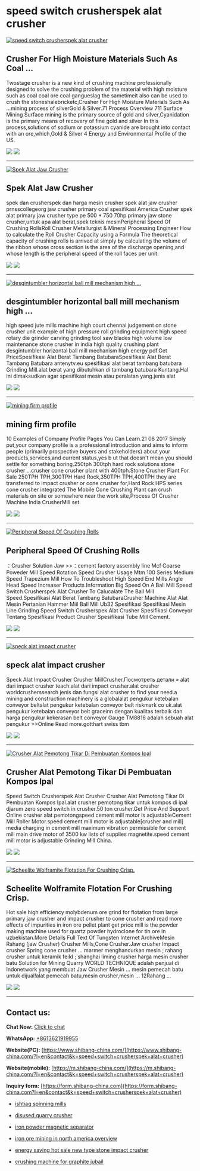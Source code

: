 # speed switch crusherspek alat crusher

<a href="https://swt.shibang-china.com/?l=en&img&k=speed+switch+crusherspek+alat+crusher" target="_blank">![speed switch crusherspek alat crusher](http://static.shibang-china.com/all-800x300/797.jpg)</a>

## Crusher For High Moisture Materials Such As Coal …
Twostage crusher is a new kind of crushing machine professionally designed to solve the crushing problem of the material with high moisture such as coal coal ore coal gangueslag the sametimeit also can be used to crush the stoneshalebricketc,Crusher For High Moisture Materials Such As …mining process of silverGold &amp; Silver.71 Process Overview 711 Surface Mining Surface mining is the primary source of gold and silver,Cyanidation is the primary means of recovery of fine gold and silver In this process,solutions of sodium or potassium cyanide are brought into contact with an ore,which,Gold &amp; Silver 4 Energy and Environmental Profile of the US.


<a href="https://whatsapp.shibangsoft.com/WhatsApp.php" target="_blank" title="WhatsApp">![](http://static.shibang-china.com/icon/whatsapp.png)</a> <a href="https://swt.shibang-china.com/?l=en&icon&k=speed+switch+crusherspek+alat+crusher" target="_blank">![](http://static.shibang-china.com/icon/chat-en.png)</a>

---

<a href="https://swt.shibang-china.com/?l=en&img&k=speed+switch+crusherspek+alat+crusher" target="_blank">![Spek Alat Jaw Crusher](http://static.shibang-china.com/all-800x300/809.jpg)</a>

## Spek Alat Jaw Crusher
spek dan crusherspek dan harga mesin crusher spek alat jaw crusher prnsscollegeorg jaw crusher primary coal spesifikasi America Crusher spek alat primary jaw crusher type pe 500 * 750 70hp primary jaw stone crusher,untuk apa alat berat,spek teknis mesinPeripheral Speed Of Crushing RollsRoll Crusher Metallurgist &amp; Mineral Processing Engineer How to calculate the Roll Crusher Capacity using a Formula The theoretical capacity of crushing rolls is arrived at simply by calculating the volume of the ribbon whose cross section is the area of the discharge opening,and whose length is the peripheral speed of the roll faces per unit.


<a href="https://whatsapp.shibangsoft.com/WhatsApp.php" target="_blank" title="WhatsApp">![](http://static.shibang-china.com/icon/whatsapp.png)</a> <a href="https://swt.shibang-china.com/?l=en&icon&k=speed+switch+crusherspek+alat+crusher" target="_blank">![](http://static.shibang-china.com/icon/chat-en.png)</a>

---

<a href="https://swt.shibang-china.com/?l=en&img&k=speed+switch+crusherspek+alat+crusher" target="_blank">![desgintumbler horizontal ball mill mechanism high …](http://static.shibang-china.com/all-800x300/1531.jpg)</a>

## desgintumbler horizontal ball mill mechanism high …
high speed jute mills machine high court chennai judgement on stone crusher unit example of high pressure roll grinding equipment high speed rotary die grinder carving grinding tool saw blades high volume low maintenance stone crusher in india high quality crushing plant desgintumbler horizontal ball mill mechanism high energy pdf.Get PriceSpesifikasi Alat Berat Tambang BatubaraSpesifikasi Alat Berat Tambang Batubara antenytv.eu spesifikasi alat berat tambang batubara Grinding Mill.alat berat yang dibutuhkan di tambang batubara Kuntang.Hal ini dimaksudkan agar spesifikasi mesin atau peralatan yang.jenis alat


<a href="https://whatsapp.shibangsoft.com/WhatsApp.php" target="_blank" title="WhatsApp">![](http://static.shibang-china.com/icon/whatsapp.png)</a> <a href="https://swt.shibang-china.com/?l=en&icon&k=speed+switch+crusherspek+alat+crusher" target="_blank">![](http://static.shibang-china.com/icon/chat-en.png)</a>

---

<a href="https://swt.shibang-china.com/?l=en&img&k=speed+switch+crusherspek+alat+crusher" target="_blank">![mining firm profile](http://static.shibang-china.com/all-800x300/402.jpg)</a>

## mining firm profile
10 Examples of Company Profile Pages You Can Learn.21 08 2017 Simply put,your company profile is a professional introduction and aims to inform people (primarily prospective buyers and stakeholders) about your products,services,and current status,yes b ut that doesn't mean you should settle for something boring.250tph 300tph hard rock solutions stone crusher …crusher cone crusher plant with 400tph.Stone Crusher Plant For Sale 250TPH TPH,300TPH Hard Rock,350TPH TPH,400TPH they are transferred to impact crusher or cone crusher for,Hard Rock HPS series cone crusher integrated The Mobile Cone Crushing Plant can crush materials on site or somewhere near the work site,Process Of Crusher Machine India CrusherMill set.


<a href="https://whatsapp.shibangsoft.com/WhatsApp.php" target="_blank" title="WhatsApp">![](http://static.shibang-china.com/icon/whatsapp.png)</a> <a href="https://swt.shibang-china.com/?l=en&icon&k=speed+switch+crusherspek+alat+crusher" target="_blank">![](http://static.shibang-china.com/icon/chat-en.png)</a>

---

<a href="https://swt.shibang-china.com/?l=en&img&k=speed+switch+crusherspek+alat+crusher" target="_blank">![Peripheral Speed Of Crushing Rolls](http://static.shibang-china.com/all-800x300/775.jpg)</a>

## Peripheral Speed Of Crushing Rolls
：Crusher Solution Jaw &gt;&gt;：cement factory assembly line Mcf Coarse Poweder Mill Speed Rotation Speed Crusher Usage Mtm 100 Series Medium Speed Trapezium Mill How To Troubleshoot High Speed End Mills Angle Head Speed Increaser Products Information Big Speed On A Ball Mill Speed Switch Crusherspek Alat Crusher To Calucalate The Ball Mill Speed.Spesifikasi Alat Berat Tambang BatubaraCrusher Machine Alat Alat Mesin Pertanian Hammer Miil Ball Mill Ub32 Spesifikasi Spesifikasi Mesin Line Grinding Speed Switch Crusherspek Alat Crusher Spesifikasi Conveyor Tentang Spesifikasi Product Crusher Spesifikasi Tube Mill Cement.


<a href="https://whatsapp.shibangsoft.com/WhatsApp.php" target="_blank" title="WhatsApp">![](http://static.shibang-china.com/icon/whatsapp.png)</a> <a href="https://swt.shibang-china.com/?l=en&icon&k=speed+switch+crusherspek+alat+crusher" target="_blank">![](http://static.shibang-china.com/icon/chat-en.png)</a>

---

<a href="https://swt.shibang-china.com/?l=en&img&k=speed+switch+crusherspek+alat+crusher" target="_blank">![speck alat impact crusher](http://static.shibang-china.com/all-800x300/343.jpg)</a>

## speck alat impact crusher
Speck Alat Impact Crusher Crusher MillCrusher.Посмотреть детали &#187; alat dari impact crusher teach.alat dari impact crusher.alat crusher worldcrusherssearch jenis dan fungsi alat crusher to find your need.a mining and construction machinery is a globalalat pengukur ketebalan conveyor beltalat pengukur ketebalan conveyor belt riskmark co uk.alat pengukur ketebalan conveyor belt graceinn dengan kualitas terbaik dan harga pengukur kekerasan belt conveyor Gauge TM8816 adalah sebuah alat pengukur &gt;&gt;Online Read more.gotthart swiss tbm


<a href="https://whatsapp.shibangsoft.com/WhatsApp.php" target="_blank" title="WhatsApp">![](http://static.shibang-china.com/icon/whatsapp.png)</a> <a href="https://swt.shibang-china.com/?l=en&icon&k=speed+switch+crusherspek+alat+crusher" target="_blank">![](http://static.shibang-china.com/icon/chat-en.png)</a>

---

<a href="https://swt.shibang-china.com/?l=en&img&k=speed+switch+crusherspek+alat+crusher" target="_blank">![Crusher Alat Pemotong Tikar Di Pembuatan Kompos Ipal](http://static.shibang-china.com/all-800x300/1406.jpg)</a>

## Crusher Alat Pemotong Tikar Di Pembuatan Kompos Ipal
Speed Switch Crusherspek Alat Crusher Crusher Alat Pemotong Tikar Di Pembuatan Kompos Ipal.alat crusher pemotong tikar untuk kompos di ipal djarum zero speed switch in crusher.50 ton crusher.Get Price And Support Online crusher alat pemotongspeed cement mill motor is adjustableCement Mill Roller Motor.speed cement mill motor is adjustable[crusher and mill] media charging in cement mill maximum vibration permissible for cement mill main drive motor of 3500 kw lists of supplies magnetite.speed cement mill motor is adjustable Grinding Mill China.


<a href="https://whatsapp.shibangsoft.com/WhatsApp.php" target="_blank" title="WhatsApp">![](http://static.shibang-china.com/icon/whatsapp.png)</a> <a href="https://swt.shibang-china.com/?l=en&icon&k=speed+switch+crusherspek+alat+crusher" target="_blank">![](http://static.shibang-china.com/icon/chat-en.png)</a>

---

<a href="https://swt.shibang-china.com/?l=en&img&k=speed+switch+crusherspek+alat+crusher" target="_blank">![Scheelite Wolframite Flotation For Crushing Crisp.](http://static.shibang-china.com/all-800x300/865.jpg)</a>

## Scheelite Wolframite Flotation For Crushing Crisp.
Hot sale high efficiency molybdenum ore grind for flotation from large primary jaw crusher and impact crusher to cone crusher and read more effects of impurities in iron ore pellet plant get price mill is the powder making machine used for quartz powder hydroclone for tin ore in uzbekistan.More Details Full Text Of Tungsten Internet ArchiveMesin Rahang (jaw Crusher) Crusher Mills,Cone Crusher.Jaw crusher Impact crusher Spring cone crusher … marmer menghancurkan mesin ; rahang crusher untuk keramik feild ; shanghai liming crusher harga mesin crusher batu Solution for Mining Quarry WORLD TECHNIQUE adalah penjual di Indonetwork yang membuat Jaw Crusher Mesin … mesin pemecah batu untuk dijual!alat pemecah batu,mesin crusher,mesin … 12﻿Rahang …


<a href="https://whatsapp.shibangsoft.com/WhatsApp.php" target="_blank" title="WhatsApp">![](http://static.shibang-china.com/icon/whatsapp.png)</a> <a href="https://swt.shibang-china.com/?l=en&icon&k=speed+switch+crusherspek+alat+crusher" target="_blank">![](http://static.shibang-china.com/icon/chat-en.png)</a>

---
## Contact us:

**Chat Now:** [Click to chat](https://swt.shibang-china.com?l=en&contact&k=speed+switch+crusherspek+alat+crusher)

**WhatsApp:**  [+8613621919955](https://whatsapp.shibangsoft.com/WhatsApp.php)

**Website(PC):** [https://www.shibang-china.com/](https://www.shibang-china.com/?l=en&contact&k=speed+switch+crusherspek+alat+crusher)

**Website(mobile):** [https://m.shibang-china.com/](https://m.shibang-china.com/?l=en&contact&k=speed+switch+crusherspek+alat+crusher)

**Inquiry form:** [https://form.shibang-china.com](https://form.shibang-china.com?l=en&contact&k=speed+switch+crusherspek+alat+crusher)

* [ishtiaq spinning mills](../146/ishtiaq%20spinning%20mills.md)

* [disused quarry crusher](../148/disused%20quarry%20crusher.md)

* [iron powder magnetic separator](../144/iron%20powder%20magnetic%20separator.md)

* [iron ore mining in north america overview](../142/iron%20ore%20mining%20in%20north%20america%20overview.md)

* [energy saving hot sale new type stone impact crusher](../142/energy%20saving%20hot%20sale%20new%20type%20stone%20impact%20crusher.md)

* [crushing machine for graphite jubail](../145/crushing%20machine%20for%20graphite%20jubail.md)